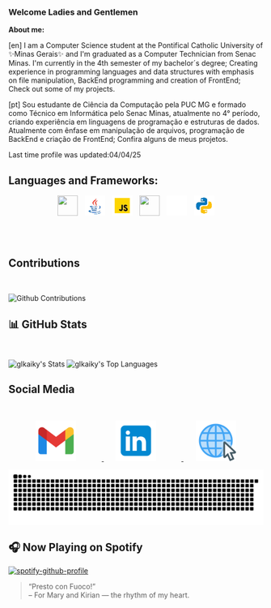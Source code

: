 ###  Welcome Ladies and Gentlemen

__About me:__

[en]
I am a Computer Science student at the Pontifical Catholic University of ✨Minas Gerais✨ and  I'm graduated as a Computer Technician from Senac Minas. 
 I'm currently in the 4th semester of my bachelor´s degree; 
 Creating experience in programming languages and data structures with emphasis on file manipulation, BackEnd programming and creation of FrontEnd;
Check out some of my projects.

[pt]
Sou estudante de Ciência da Computação pela PUC MG e formado como Técnico em Informática pelo Senac Minas, atualmente no 4° período, criando experiência em linguagens de programação e estruturas de dados. Atualmente com ênfase em manipulação de arquivos, programação de BackEnd e criação de FrontEnd;
Confira alguns de meus projetos.


Last time profile was updated:04/04/25



<h2>Languages and Frameworks:</h2>

<p align="center">
     <img style="width:40px; height:40px; margin-right: 10px;" src="https://cdn.jsdelivr.net/gh/devicons/devicon/icons/c/c-plain.svg" />
     <img style="width:40px; height:auto; margin-right: 10px;" src="./src/img/java.webp" />
     <img style="width:40px; height:auto; margin-right: 10px;" src="./src/img/js.webp" />
     <img style="width:40px; height:40px; margin-right: 10px;" src="https://cdn.jsdelivr.net/gh/devicons/devicon@latest/icons/nestjs/nestjs-original.svg" />          
     <img style="width:40px; height:auto; margin-right: 10px;" src="./src/img/flutter.gif" />          
     <img style="width:40px; height:auto;" src="./src/img/python.webp"  />
</p>

</br></br>

## Contributions
<br>

![Github Contributions](https://greptile-stats.vercel.app/api/widget/glkaiky/contributions)


## 📊 GitHub Stats
<br>

![glkaiky's Stats](https://github-readme-stats.vercel.app/api?username=glkaiky&theme=dark&show_icons=true&hide_border=true&count_private=true)
![glkaiky's Top Languages](https://github-readme-stats.vercel.app/api/top-langs/?username=glkaiky&theme=dark&show_icons=true&hide_border=true&layout=compact)


## Social Media
<br>

<p align="center">
  <a href="mailto:kaikyfrs.comp@gmail.com" target="_blank">
    <img style="margin-right: 50px;" src="./src/img/gmail.png" alt="Gmail" width="80" />
  </a>
    &nbsp;&nbsp;&nbsp;&nbsp;&nbsp;

  <a href="https://www.linkedin.com/in/glkaiky/" target="_blank">
    <img style="margin-right: 50px;" src="./src/img/linkedin.png" alt="LinkedIn" width="80" />
  </a>
    &nbsp;&nbsp;&nbsp;&nbsp;&nbsp;

  <a href="https://kaikyfrs.com.br" target="_blank">
    <img src="./src/img/site.png" alt="Meu portfólio" width="80" />
  </a>
</p>


<picture align="center">
  <source media="(prefers-color-scheme: dark)" srcset="https://raw.githubusercontent.com/glkaiky/glkaiky/output/github-contribution-grid-snake-dark.svg">
  <source media="(prefers-color-scheme: light)" srcset="https://raw.githubusercontent.com/glkaiky/glkaiky/output/github-contribution-grid-snake-dark.svg">
  <img align="center" alt="github contribution grid snake animation" src="https://raw.githubusercontent.com/glkaiky/glkaiky/output/github-contribution-grid-snake.svg">
</picture>

## 🎧 Now Playing on Spotify
 
[![spotify-github-profile](https://spotify-github-profile.kittinanx.com/api/view?uid=glkaiky&cover_image=true&theme=novatorem&show_offline=false&background_color=121212&interchange=false&bar_color=4abb44&bar_color_cover=false)](https://spotify-github-profile.kittinanx.com/api/view?uid=glkaiky&redirect=true)

> “Presto con Fuoco!”  
> – For Mary and Kirian — the rhythm of my heart.
